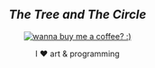 <h2 align="center"><i>The Tree and The Circle</i></h2>
<p align="center">  
  <a href="https://www.designbyhumans.com/shop/the-tree-and-the-circle/1545141/?utm_source=ap_widget&amp;utm_medium=tools&amp;utm_campaign=equan">  
       <img src="https://cdn.designbyhumans.com/product_images/p/1545141.65.3bfb4S7YyAQA-650x650-b-p.png" alt="wanna buy me a coffee? :)"/>
  </a>
</p>

<p align="center">I ❤️ art & programming</p>

